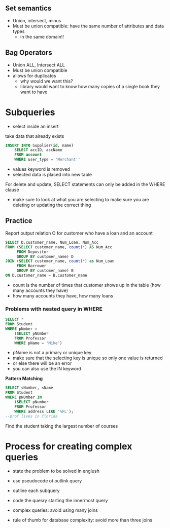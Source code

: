 ## Set semantics
- Union, intersect, minus
- Must be union compatible: have the same number of attributes and data types
	- in the same domain!!
## Bag Operators
- Union ALL, Intersect ALL
- Must be union compatible
- allows for duplicates
	- why would we want this?
	- library would want to know how many copies of a single book they want to have

# Subqueries
- select inside an insert 

take data that already exists
```sql
INSERT INTO Supplier(id, name)
	SELECT accID, accName
	FROM account
	WHERE user_type = 'Merchant''
```
- values keyword is removed
- selected data is placed into new table

For delete and update, SELECT statements can only be added in the WHERE clause
-  make sure to look at what you are selecting to make sure you are deleting or updating the correct thing

## Practice

Report output relation O for customer who have a loan and an account
```sql
SELECT D.customer_name, Num_Loan, Num_Acc
FROM (SELECT customer_name, count(*) AS Num_Acc
	 FROM Depositor 
	 GROUP BY customer_name) D
JOIN (SELECT customer_name, count(*) as Num_Loan
	 FROM Borrower 
	 GROUP BY customer_name) B
ON D.customer_name = B.customer_name
```
- count is the number of times that customer shows up in the table (how many accounts they have)
- how many accounts they have, how many loans

### Problems with nested query in WHERE
```sql
SELECT *
FROM Student
WHERE pNmber = 
	(SELECT pNUmber
	FROM Professor
	WHERE pName = 'Mike')
```
- pName is not a primary or unique key
- make sure that the selecting key is unique so only one value is returned
- or else there will be an error
- you can also use the IN keyword

**Pattern Matching**
```sql
SELECT sNumber, sName
FROM Student
WHERE pNUmber IN
	(SELECT pNumber
	FROM Professor
	WHERE address LIKE '%FL');
--prof lives in florida
```

Find the student taking the largest number of courses


# Process for creating complex queries
- state the problem to be solved in englush
- use pseudocode ot outlink query
- outline each subquery
- code the quesry starting the innermost query

- complex queries: avoid using many joins
- rule of thumb for database complexity: avoid more than three joins
